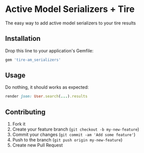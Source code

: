 # Active Model Serializers + Tire

The easy way to add active model serializers to your tire results

## Installation

Drop this line to your application's Gemfile:
```ruby
gem 'tire-am_serializers'
```

## Usage

Do nothing, it should works as expected:
```ruby
render json: User.search(...).results
```
## Contributing

1. Fork it
2. Create your feature branch (`git checkout -b my-new-feature`)
3. Commit your changes (`git commit -am 'Add some feature'`)
4. Push to the branch (`git push origin my-new-feature`)
5. Create new Pull Request

